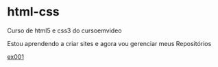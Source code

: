 # html-css
 Curso de html5 e css3 do cursoemvideo

 Estou aprendendo a criar sites e agora vou gerenciar meus Repositórios

<a href="https://josimaralbuquerque.github.io/html-css"> ex001 </a>